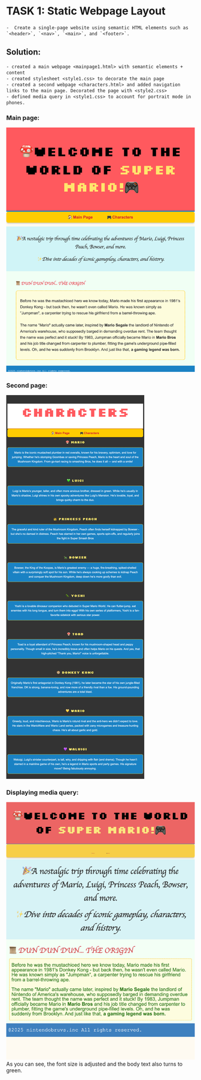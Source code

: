 # TASK 1: Static Webpage Layout

    -  Create a single-page website using semantic HTML elements such as `<header>`, `<nav>`, `<main>`, and `<footer>`.

## Solution:

    - created a main webpage <mainpage1.html> with semantic elements + content
    - created stylesheet <style1.css> to decorate the main page
    - created a second webpage <characters.html> and added navigation links to the main page. Decorated the page with <style2.css>
    - defined media query in <style1.css> to account for portrait mode in phones.

### Main page:

![Screenshot](task1_mainpage.png)

### Second page:

![Screenshot](task1_characterpage.png)

### Displaying media query:

![Screenshot](task1_mobilelayout.png)
As you can see, the font size is adjusted and the body text also turns to green.
